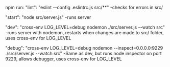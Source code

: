 npm run:
"lint": "eslint --config .eslintrc.js src/**"
    -checks for errors in src/

"start": "node src/server.js"
    -runs server

"dev": "cross-env LOG_LEVEL=debug nodemon ./src/server.js --watch src"
    -runs server with nodemon, restarts when changes are made to src/ folder, uses cross-env for LOG_LEVEL

"debug": "cross-env LOG_LEVEL=debug nodemon --inspect=0.0.0.0:9229 ./src/server.js --watch src"
    -Same as dev, but runs node inspector on port 9229, allows debugger, uses cross-env for LOG_LEVEL